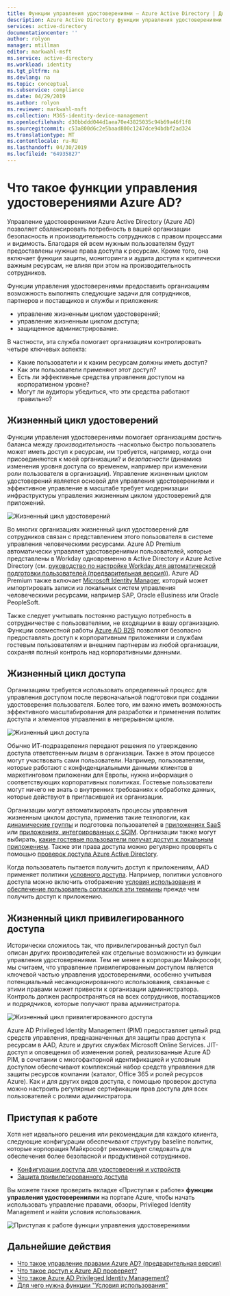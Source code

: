```yaml
---
title: Функции управления удостоверениями — Azure Active Directory | Документация Майкрософт
description: Azure Active Directory функции управления удостоверениями позволяет сбалансировать потребность в вашей организации безопасность и производительность сотрудников с правом процессами и видимость.
services: active-directory
documentationcenter: ''
author: rolyon
manager: mtillman
editor: markwahl-msft
ms.service: active-directory
ms.workload: identity
ms.tgt_pltfrm: na
ms.devlang: na
ms.topic: conceptual
ms.subservice: compliance
ms.date: 04/29/2019
ms.author: rolyon
ms.reviewer: markwahl-msft
ms.collection: M365-identity-device-management
ms.openlocfilehash: d30bbddd044d1aea70e43825035c94b69a46f1f8
ms.sourcegitcommit: c53a800d6c2e5baad800c1247dce94bdbf2ad324
ms.translationtype: MT
ms.contentlocale: ru-RU
ms.lasthandoff: 04/30/2019
ms.locfileid: "64935827"
---
```

# <a name="what-is-azure-ad-identity-governance"></a>Что такое функции управления удостоверениями Azure AD?

Управление удостоверениями Azure Active Directory (Azure AD) позволяет сбалансировать потребность в вашей организации безопасность и производительность сотрудников с правом процессами и видимость. Благодаря ей всем нужным пользователям будут предоставлены нужные права доступа к ресурсам. Кроме того, она включает функции защиты, мониторинга и аудита доступа к критически важным ресурсам, не влияя при этом на производительность сотрудников.  

Функции управления удостоверениями предоставить организациям возможность выполнять следующие задачи для сотрудников, партнеров и поставщиков и службы и приложения:

- управление жизненным циклом удостоверений;
- управление жизненным циклом доступа;
- защищенное администрирование.

В частности, эта служба помогает организациям контролировать четыре ключевых аспекта:

- Какие пользователи и к каким ресурсам должны иметь доступ?
- Как эти пользователи применяют этот доступ?
- Есть ли эффективные средства управления доступом на корпоративном уровне?
- Могут ли аудиторы убедиться, что эти средства работают правильно?

## <a name="identity-lifecycle"></a>Жизненный цикл удостоверений

Функции управления удостоверениями помогает организациям достичь баланса между *производительность* -насколько быстро пользователь может иметь доступ к ресурсам, им требуется, например, когда они присоединяются к моей организации? и *безопасности* (динамика изменения уровня доступа со временем, например при изменении роли пользователя в организации).  Управление жизненным циклом удостоверений является основой для управления удостоверениями и эффективное управление в масштабе требует модернизации инфраструктуры управления жизненным циклом удостоверений для приложений.

![Жизненный цикл удостоверений](./media/identity-governance-overview/identity-lifecycle.png)

Во многих организациях жизненный цикл удостоверений для сотрудников связан с представлением этого пользователя в системе управления человеческими ресурсами.  Azure AD Premium автоматически управляет удостоверениями пользователей, которые представлены в Workday одновременно в Active Directory и Azure Active Directory (см. [руководство по настройке Workday для автоматической подготовки пользователей (предварительная версия))](../saas-apps/workday-inbound-tutorial.md).  Azure AD Premium также включает [Microsoft Identity Manager](/microsoft-identity-manager/), который может импортировать записи из локальных систем управления человеческими ресурсами, например SAP, Oracle eBusiness или Oracle PeopleSoft.

Также следует учитывать постоянно растущую потребность в сотрудничестве с пользователями, не входящими в вашу организацию. Функции совместной работы [Azure AD B2B](/azure/active-directory/b2b/) позволяют безопасно предоставлять доступ к корпоративным приложениям и службам гостевым пользователям и внешним партнерам из любой организации, сохраняя полный контроль над корпоративными данными.

## <a name="access-lifecycle"></a>Жизненный цикл доступа

Организациям требуется использовать определенный процесс для управления доступом после первоначальной подготовки при создании удостоверения пользователя.  Более того, им важно иметь возможность эффективного масштабирования для разработки и применения политик доступа и элементов управления в непрерывном цикле.

![Жизненный цикл доступа](./media/identity-governance-overview/access-lifecycle.png)

Обычно ИТ-подразделения передают решения по утверждению доступа ответственным лицам в организации.  Также в этом процессе могут участвовать сами пользователи.  Например, пользователям, которые работают с конфиденциальными данными клиентов в маркетинговом приложении для Европы, нужна информация о соответствующих корпоративных политиках. Гостевые пользователи могут ничего не знать о внутренних требованиях к обработке данных, которые действуют в пригласившей их организации.

Организации могут автоматизировать процессы управления жизненным циклом доступа, применив такие технологии, как [динамические группы](../users-groups-roles/groups-dynamic-membership.md) и подготовка пользователей в [приложениях SaaS](../saas-apps/tutorial-list.md) или [приложениях, интегрированных с SCIM](../manage-apps/use-scim-to-provision-users-and-groups.md).  Организации также могут выбирать, [какие гостевые пользователи получат доступ к локальным приложениям](../b2b/hybrid-cloud-to-on-premises.md).  Также эти права доступа можно регулярно проверять с помощью [проверок доступа Azure Active Directory](access-reviews-overview.md).

Когда пользователь пытается получить доступ к приложениям, AAD применяет политики [условного доступа](/azure/active-directory/conditional-access/). Например, политики условного доступа можно включить отображение [условия использования](../conditional-access/terms-of-use.md) и [обеспечение пользователь согласился эти термины](../conditional-access/require-tou.md) прежде чем получить доступ к приложению.

## <a name="privileged-access-lifecycle"></a>Жизненный цикл привилегированного доступа

Исторически сложилось так, что привилегированный доступ был описан других производителей как отдельные возможности из функции управления удостоверениями. Тем не менее в корпорации Майкрософт, мы считаем, что управление привилегированным доступом является ключевой частью управления удостоверениями, особенно учитывая потенциальный несанкционированного использования, связанные с этими правами может привести к организации администратора. Контроль должен распространяться на всех сотрудников, поставщиков и подрядчиков, которые получают права администратора.

![Жизненный цикл привилегированного доступа](./media/identity-governance-overview/privileged-access-lifecycle.png)

Azure AD Privileged Identity Management (PIM) предоставляет целый ряд средств управления, предназначенных для защиты прав доступа к ресурсам в AAD, Azure и других службах Microsoft Online Services.  JIT-доступ и оповещения об изменении ролей, реализованные Azure AD PIM, в сочетании с многофакторной идентификацией и условным доступом обеспечивают комплексный набор средств управления для защиты ресурсов компании (каталог, Office 365 и ролей ресурсов Azure). Как и для других видов доступа, с помощью проверок доступа можно настроить регулярные сертификации прав доступа для всех пользователей с ролями администратора.

## <a name="getting-started"></a>Приступая к работе

Хотя нет идеального решения или рекомендации для каждого клиента, следующие конфигурации обеспечивают структуру baseline политик, которые корпорация Майкрософт рекомендует следовать для обеспечения более безопасной и продуктивной сотрудников.

- [Конфигурации доступа для удостоверений и устройств](/microsoft-365/enterprise/microsoft-365-policies-configurations)
- [Защита привилегированного доступа](../users-groups-roles/directory-admin-roles-secure.md)

Вы можете также проверить вкладке «Приступая к работе» **функции управления удостоверениями** на портале Azure, чтобы начать использовать управление правами, обзоры, Privileged Identity Management и найти условия использования.

![Приступая к работе функции управления удостоверениями](./media/identity-governance-overview/getting-started.png)

## <a name="next-steps"></a>Дальнейшие действия

- [Что такое управление правами Azure AD? (предварительная версия)](entitlement-management-overview.md)
- [Что такое доступ к Azure AD проверяет?](access-reviews-overview.md)
- [Что такое Azure AD Privileged Identity Management?](../privileged-identity-management/pim-configure.md)
- [Для чего нужна функции "Условия использования"](active-directory-tou.md)
